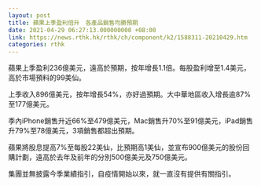 ```yaml
---
layout: post
title: 蘋果上季盈利倍升　各產品銷售均勝預期
date: 2021-04-29 06:27:13.000000000 +08:00
link: https://news.rthk.hk/rthk/ch/component/k2/1588311-20210429.htm
categories: rthk
---
```


蘋果上季盈利236億美元，遠高於預期，按年增長1.1倍。每股盈利增至1.4美元，高於市場預料的99美仙。

上季收入896億美元，按年增長54%，亦好過預期。大中華地區收入增長逾87%至177億美元。

季內iPhone銷售升近66%至479億美元，Mac銷售升70%至91億美元，iPad銷售升79%至78億美元，3項銷售都超出預期。

蘋果將股息提高7%至每股22美仙，比預期高1美仙，並宣布900億美元的股份回購計劃，遠高於去年及前年的分別500億美元及750億美元。

集團並無披露今季業績指引，自疫情開始以來，就一直沒有提供有關指引。
